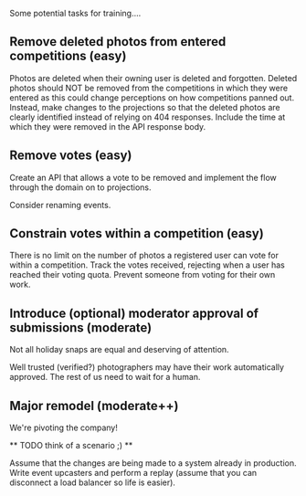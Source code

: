 Some potential tasks for training....

## Remove deleted photos from entered competitions (easy)

Photos are deleted when their owning user is deleted and forgotten. Deleted photos should NOT be removed from the
competitions in which they were entered as this could change perceptions on how competitions panned out. Instead,
make changes to the projections so that the deleted photos are clearly identified instead of relying on 404 responses.
Include the time at which they were removed in the API response body.

## Remove votes (easy)

Create an API that allows a vote to be removed and implement the flow through the domain on to projections.

Consider renaming events.

## Constrain votes within a competition (easy)

There is no limit on the number of photos a registered user can vote for within a competition. Track the votes received,
rejecting when a user has reached their voting quota. Prevent someone from voting for their own work.

## Introduce (optional) moderator approval of submissions (moderate)

Not all holiday snaps are equal and deserving of attention.

Well trusted (verified?) photographers may have their work automatically approved. The rest of us need to wait for a
human.

## Major remodel (moderate++)

We're pivoting the company! 

** TODO think of a scenario ;) **

Assume that the changes are being made to a system already in production. Write event upcasters and perform a replay
(assume that you can disconnect a load balancer so life is easier).
